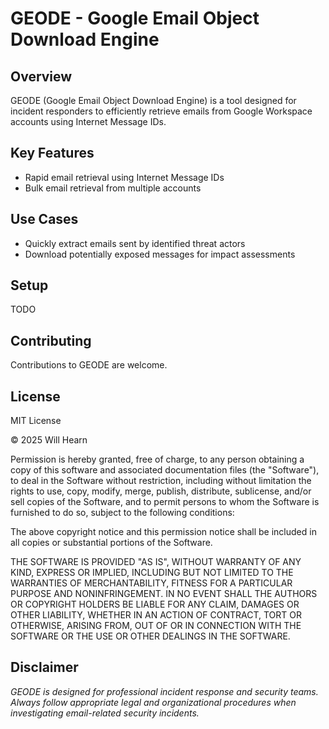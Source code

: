 # GEODE - Google Email Object Download Engine

## Overview
GEODE (Google Email Object Download Engine) is a tool designed for incident responders to efficiently retrieve emails from Google Workspace accounts using Internet Message IDs.

## Key Features
- Rapid email retrieval using Internet Message IDs
- Bulk email retrieval from multiple accounts

## Use Cases
- Quickly extract emails sent by identified threat actors
- Download potentially exposed messages for impact assessments

## Setup
TODO

## Contributing
Contributions to GEODE are welcome.

## License
MIT License

&copy; 2025 Will Hearn

Permission is hereby granted, free of charge, to any person obtaining a copy
of this software and associated documentation files (the "Software"), to deal
in the Software without restriction, including without limitation the rights
to use, copy, modify, merge, publish, distribute, sublicense, and/or sell
copies of the Software, and to permit persons to whom the Software is
furnished to do so, subject to the following conditions:

The above copyright notice and this permission notice shall be included in all
copies or substantial portions of the Software.

THE SOFTWARE IS PROVIDED "AS IS", WITHOUT WARRANTY OF ANY KIND, EXPRESS OR
IMPLIED, INCLUDING BUT NOT LIMITED TO THE WARRANTIES OF MERCHANTABILITY,
FITNESS FOR A PARTICULAR PURPOSE AND NONINFRINGEMENT. IN NO EVENT SHALL THE
AUTHORS OR COPYRIGHT HOLDERS BE LIABLE FOR ANY CLAIM, DAMAGES OR OTHER
LIABILITY, WHETHER IN AN ACTION OF CONTRACT, TORT OR OTHERWISE, ARISING FROM,
OUT OF OR IN CONNECTION WITH THE SOFTWARE OR THE USE OR OTHER DEALINGS IN THE
SOFTWARE.

## Disclaimer
*GEODE is designed for professional incident response and security teams. Always follow appropriate legal and organizational procedures when investigating email-related security incidents.*